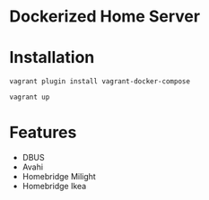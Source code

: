 Dockerized Home Server
======================

# Installation

    vagrant plugin install vagrant-docker-compose

    vagrant up

 # Features
 
 * DBUS
 * Avahi
 * Homebridge Milight
 * Homebridge Ikea